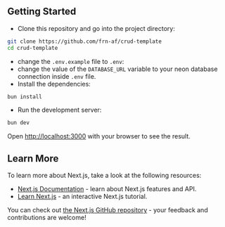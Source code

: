 ## Getting Started

- Clone this repository and go into the project directory:

```bash
git clone https://github.com/frn-af/crud-template
cd crud-template
```
- change the `.env.example` file to `.env`:
- change the value of the `DATABASE_URL` variable to your neon database connection inside `.env` file.
- Install the dependencies:

```bash
bun install
```
- Run the development server:
```bash
bun dev
```

Open [http://localhost:3000](http://localhost:3000) with your browser to see the result.

## Learn More

To learn more about Next.js, take a look at the following resources:

- [Next.js Documentation](https://nextjs.org/docs) - learn about Next.js features and API.
- [Learn Next.js](https://nextjs.org/learn) - an interactive Next.js tutorial.

You can check out [the Next.js GitHub repository](https://github.com/vercel/next.js) - your feedback and contributions are welcome!


